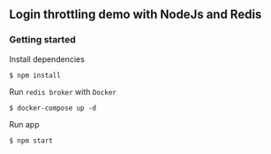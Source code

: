 ## Login throttling demo with NodeJs and Redis

### Getting started

Install dependencies
```shell
$ npm install
```

Run `redis broker` with `Docker`
```shell
$ docker-compose up -d
```

Run app
```shell
$ npm start
```